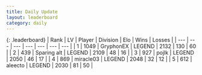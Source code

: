 ```yaml
---
title: Daily Update
layout: leaderboard
category: daily
---
```


{: .leaderboard}
| Rank | LV | Player | Division | Elo | Wins | Losses |
| --- | --- | --- | --- | --- | --- | --- |
| <span data-change="0">1</span> | 1049 | <span title="ID: 315148">GryphonEX</span> | LEGEND | <span data-change="56">2132</span> | <span data-change="11">130</span> | <span data-change="1">60</span> |
| <span data-change="16">2</span> | 439 | <span title="ID: 382502">Sparing alt</span> | LEGEND | <span data-change="109">2109</span> | <span data-change="25">48</span> | <span data-change="4">16</span> |
| <span data-change="3">3</span> | 927 | <span title="ID: 4783">pojlk</span> | LEGEND | <span data-change="22">2050</span> | <span data-change="9">46</span> | <span data-change="4">17</span> |
| <span data-change="-2">4</span> | 869 | <span title="ID: 416373">miracle03</span> | LEGEND | <span data-change="-13">2048</span> | <span data-change="0">32</span> | <span data-change="1">12</span> |
| <span data-change="14">5</span> | 612 | <span title="ID: 310120">aleecto</span> | LEGEND | <span data-change="30">2030</span> | <span data-change="6">81</span> | <span data-change="2">50</span> |